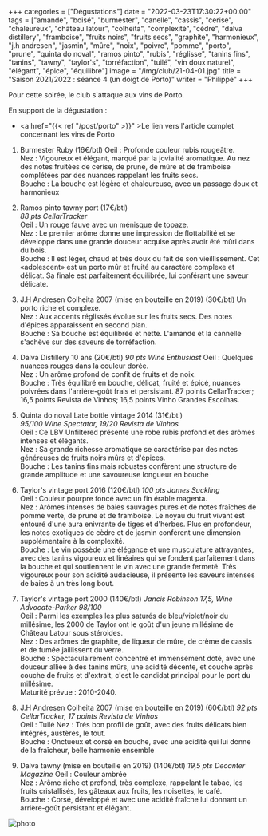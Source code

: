 +++
categories = ["Dégustations"]
date = "2022-03-23T17:30:22+00:00"
tags = ["amande", "boisé", "burmester", "canelle", "cassis", "cerise", "chaleureux", "château latour", "colheita", "complexité", "cèdre", "dalva distillery", "framboise", "fruits noirs", "fruits secs", "graphite", "harmonieux", "j.h andresen", "jasmin", "mûre", "noix", "poivre", "pomme", "porto", "prune", "quinta do noval", "ramos pinto", "rubis", "réglisse", "tanins fins", "tanins", "tawny", "taylor's", "torréfaction", "tuilé", "vin doux naturel", "élégant", "épice", "équilibre"] 
image = "/img/club/21-04-01.jpg"
title = "Saison 2021/2022 : séance 4 (un doigt de Porto)"
writer = "Philippe"
+++

Pour cette soirée, le club s'attaque aux vins de Porto.

En support de la dégustation :  
* <a href="{{< ref "/post/porto" >}}" >Le lien vers l'article complet concernant les vins de Porto</a>

1. Burmester Ruby (16€/btl)
Oeil : Profonde couleur rubis rougeâtre.  
Nez : Vigoureux et élégant, marqué par la jovialité aromatique. Au nez des notes fruitées de cerise, de prune, de mûre et de framboise complétées par des nuances rappelant les fruits secs.  
Bouche : La bouche est légère et chaleureuse, avec un passage doux et harmonieux  

2. Ramos pinto tawny port (17€/btl) <i class="fa fa-plus-circle"></i>  
_88 pts CellarTracker_  
Oeil : Un rouge fauve avec un ménisque de topaze.  
Nez : Le premier arôme donne une impression de flottabilité et se développe dans une grande douceur acquise après avoir été mûri dans du bois.  
Bouche : Il est léger, chaud et très doux du fait de son vieillissement. Cet «adolescent» est un porto mûr et fruité au caractère complexe et délicat. Sa finale est parfaitement équilibrée, lui conférant une saveur délicate.

3. J.H Andresen Colheita 2007 (mise en bouteille en 2019) (30€/btl)
Un porto riche et complexe.  
Nez : Aux accents réglissés évolue sur les fruits secs. Des notes d'épices apparaissent en second plan.  
Bouche : Sa bouche est équilibrée et nette. L'amande et la cannelle s'achève sur des saveurs de torréfaction.

4. Dalva Distillery 10 ans (20€/btl)
_90 pts Wine Enthusiast_
Oeil : Quelques nuances rouges dans la couleur dorée.  
Nez : Un arôme profond de confit de fruits et de noix.  
Bouche : Très équilibré en bouche, délicat, fruité et épicé, nuances poivrées dans l'arrière-goût frais et persistant.
87 points CellarTracker;
16,5 points Revista de Vinhos;
16,5 points Vinho Grandes Escolhas.

5. Quinta do noval Late bottle vintage 2014 (31€/btl) <i class="fa fa-plus-circle"></i> <i class="fa fa-plus-circle"></i>  
_95/100 Wine Spectator, 19/20 Revista de Vinhos_  
Oeil : Ce LBV Unfiltered présente une robe rubis profond et des arômes intenses et élégants.  
Nez : Sa grande richesse aromatique se caractérise par des notes généreuses de fruits noirs mûrs et d'épices.  
Bouche : Les tanins fins mais robustes confèrent une structure de grande amplitude et une savoureuse longueur en bouche

6. Taylor's vintage port 2016 (120€/btl)
_100 pts James Suckling_  
Oeil : Couleur pourpre foncé avec un fin érable magenta.  
Nez : Arômes intenses de baies sauvages pures et de notes fraîches de pomme verte, de prune et de framboise. Le noyau du fruit vivant est entouré d'une aura enivrante de tiges et d'herbes. Plus en profondeur, les notes exotiques de cèdre et de jasmin confèrent une dimension supplémentaire à la complexité.  
Bouche : Le vin possède une élégance et une musculature attrayantes, avec des tanins vigoureux et linéaires qui se fondent parfaitement dans la bouche et qui soutiennent le vin avec une grande fermeté. Très vigoureux pour son acidité audacieuse, il présente les saveurs intenses de baies à un très long bout.

7. Taylor's vintage port 2000 (140€/btl)
_Jancis Robinson 17,5, Wine Advocate-Parker 98/100_  
Oeil : Parmi les exemples les plus saturés de bleu/violet/noir du millésime, les 2000 de Taylor ont le goût d'un jeune millésime de Château Latour sous stéroides.  
Nez : Des arômes de graphite, de liqueur de mûre, de crème de cassis et de fumée jaillissent du verre.  
Bouche : Spectaculairement concentré et immensément doté, avec une douceur alliée à des tanins mûrs, une acidité décente, et couche après couche de fruits et d'extrait, c'est le candidat principal pour le port du millésime.  
Maturité prévue : 2010-2040.

8. J.H Andresen Colheita 2007 (mise en bouteille en 2019) (60€/btl)
_92 pts CellarTracker, 17 points Revista de Vinhos_  
Oeil : Tuilé
Nez : Trés bon profil de goût, avec des fruits délicats bien intégrés, austères, le tout.  
Bouche : Onctueux et corsé en bouche, avec une acidité qui lui donne de la fraîcheur, belle harmonie ensemble

9. Dalva tawny (mise en bouteille en 2019) (140€/btl)
_19,5 pts Decanter Magazine_
Oeil : Couleur ambrée  
Nez : Arôme riche et profond, très complexe, rappelant le tabac, les fruits cristallisés, les gâteaux aux fruits, les noisettes, le café.  
Bouche : Corsé, développé et avec une acidité fraîche lui donnant un arrière-goût persistant et élégant.

![photo][1]

[1]: /img/club/21-04-01.jpg
